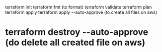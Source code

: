 
terraform init 
terraform fmt   (to format)
terraform validate
terraform plan
terraform apply
terraform apply --auto-approve (to create all files on aws)
# terraform destroy --auto-approve (do delete all created file on aws)
